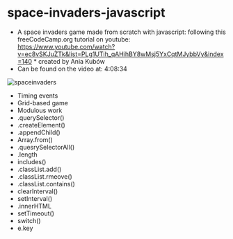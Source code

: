 # space-invaders-javascript
* A space invaders game made from scratch with javascript: following this freeCodeCamp.org tutorial on youtube:
https://www.youtube.com/watch?v=ec8vSKJuZTk&list=PLg1UTih_qAHihBY8wMsj5YxCqtMJybbVy&index=140  * created by Ania Kubów 
* Can be found on the video at: 4:08:34

![spaceinvaders](https://user-images.githubusercontent.com/91314936/175804227-65f61104-1edd-4b9f-befc-49eaf80578cf.PNG)


* Timing events
* Grid-based game
* Modulous work
* .querySelector()
* .createElement()
* .appendChild()
* Array.from()
* .quesrySelectorAll()
* .length
* includes()
* .classList.add()
* .classList.rmeove()
* .classList.contains()
* clearInterval()
* setInterval()
* .innerHTML
* setTimeout()
* switch()
* e.key

